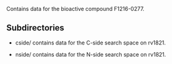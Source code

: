 Contains data for the bioactive compound F1216-0277.

## Subdirectories

- cside/ contains data for the C-side search space on rv1821.

- nside/ contains data for the N-side search space on rv1821.

